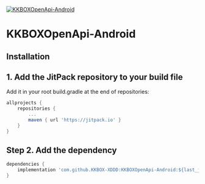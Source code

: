 [![KKBOXOpenApi-Android](https://jitpack.io/v/KKBOX-XDDD/KKBOXOpenApi-Android.svg)](https://jitpack.io/#KKBOX-XDDD/KKBOXOpenApi-Android)

# KKBOXOpenApi-Android

## Installation

## 1. Add the JitPack repository to your build file

Add it in your root build.gradle at the end of repositories:

``` groovy
allprojects {
    repositories {
        ...
        maven { url 'https://jitpack.io' }
    }
}
```

## Step 2. Add the dependency

``` groovy
dependencies {
    implementation 'com.github.KKBOX-XDDD:KKBOXOpenApi-Android:${last_jitpack_version}'
}
```

